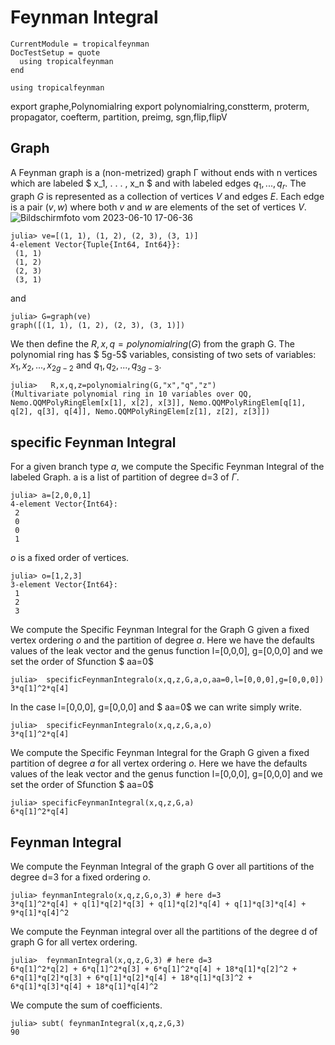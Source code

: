 # Feynman Integral

```@meta
CurrentModule = tropicalfeynman
DocTestSetup = quote
  using tropicalfeynman
end
```

```@setup tropicalfeynman
using tropicalfeynman
```

export graphe,Polynomialring
export polynomialring,constterm, proterm, propagator, coefterm, partition, preimg, sgn,flip,flipV

## Graph

A Feynman graph is a (non-metrized) graph Γ without ends with n vertices which are labeled $ x_1, . . . , x_n $ and with labeled edges $q_1, . . . , q_r$.
The graph $G$ is represented as a collection of vertices $V$ and edges $E$. Each edge is a pair $(v,w)$ where both $v$ and $w$ are elements of the set of vertices $V$.
![Bildschirmfoto vom 2023-06-10 17-06-36](https://github.com/singular-gpispace/tropicalfeynman/assets/46294807/c5b4b792-6d2f-418f-b38a-21b3c0187a92)

```jldoctest graph
julia> ve=[(1, 1), (1, 2), (2, 3), (3, 1)]
4-element Vector{Tuple{Int64, Int64}}:
 (1, 1)
 (1, 2)
 (2, 3)
 (3, 1)
```

and

```jldoctest graph
julia> G=graph(ve)
graph([(1, 1), (1, 2), (2, 3), (3, 1)])
```

We then define the $R,x,q=polynomialring(G)$ from the graph G.  The polynomial ring has $ 5g-5$ variables, consisting of two sets of variables: $x_{1},x_{2},...,x_{2g-2}$ and $q_{1},q_{2},...,q_{3g-3}$.

```jldoctest graph
julia>   R,x,q,z=polynomialring(G,"x","q","z")
(Multivariate polynomial ring in 10 variables over QQ, Nemo.QQMPolyRingElem[x[1], x[2], x[3]], Nemo.QQMPolyRingElem[q[1], q[2], q[3], q[4]], Nemo.QQMPolyRingElem[z[1], z[2], z[3]])
```

## specific Feynman Integral

For a given branch type $a$, we compute the Specific Feynman Integral of the labeled Graph.
a is a list of partition of degree d=3 of $\Gamma$.

```jldoctest graph
julia> a=[2,0,0,1]
4-element Vector{Int64}:
 2
 0
 0
 1
```

$o$ is a fixed order of vertices.

```jldoctest graph
julia> o=[1,2,3]
3-element Vector{Int64}:
 1
 2
 3
```

We compute the Specific Feynman Integral for the Graph G given a fixed vertex ordering $o$ and the partition of degree $a$.
Here we have the defaults values of the leak vector and the genus function  l=[0,0,0], g=[0,0,0] and we set the order of Sfunction $ aa=0$

```jldoctest graph
julia>  specificFeynmanIntegralo(x,q,z,G,a,o,aa=0,l=[0,0,0],g=[0,0,0])
3*q[1]^2*q[4]
```

In the case l=[0,0,0], g=[0,0,0] and  $ aa=0$ we can write simply write.

```jldoctest graph
julia>  specificFeynmanIntegralo(x,q,z,G,a,o)
3*q[1]^2*q[4]
```

We compute the Specific Feynman Integral for the Graph G given a fixed partition of degree $a$ for all vertex ordering $o$.
Here we have the defaults values of the leak vector and the genus function  l=[0,0,0], g=[0,0,0] and we set the order of Sfunction $ aa=0$

```jldoctest graph
julia> specificFeynmanIntegral(x,q,z,G,a)
6*q[1]^2*q[4]
```

## Feynman Integral

We compute the  Feynman Integral of the graph G over all  partitions of the degree d=3  for a fixed ordering $o$.

```jldoctest graph
julia> feynmanIntegralo(x,q,z,G,o,3) # here d=3
3*q[1]^2*q[4] + q[1]*q[2]*q[3] + q[1]*q[2]*q[4] + q[1]*q[3]*q[4] + 9*q[1]*q[4]^2

```

We compute the Feynman integral over all the partitions of the degree d of graph G for all vertex ordering.

```jldoctest graph
julia>  feynmanIntegral(x,q,z,G,3) # here d=3
6*q[1]^2*q[2] + 6*q[1]^2*q[3] + 6*q[1]^2*q[4] + 18*q[1]*q[2]^2 + 6*q[1]*q[2]*q[3] + 6*q[1]*q[2]*q[4] + 18*q[1]*q[3]^2 + 6*q[1]*q[3]*q[4] + 18*q[1]*q[4]^2
```

We compute the sum of coefficients.

```
julia> subt( feynmanIntegral(x,q,z,G,3)
90
```
